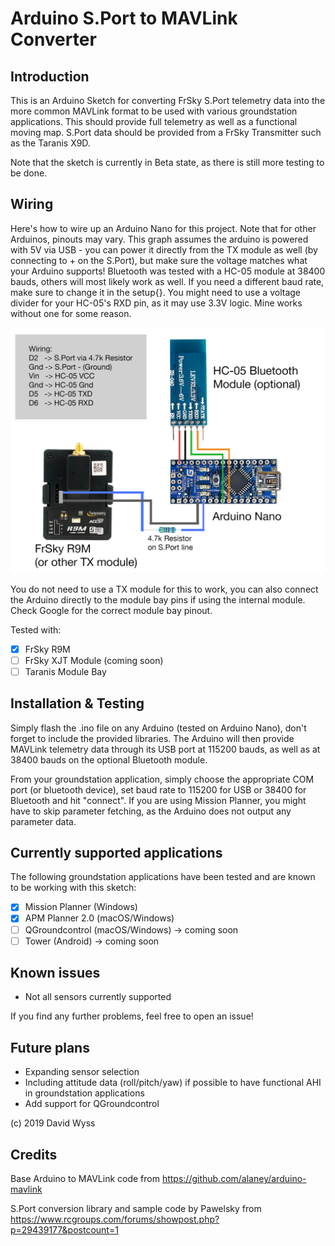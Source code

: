 # Arduino S.Port to MAVLink Converter

## Introduction

This is an Arduino Sketch for converting FrSky S.Port telemetry data into the more common MAVLink format to be used with various groundstation applications. This should provide full telemetry as well as a functional moving map.
S.Port data should be provided from a FrSky Transmitter such as the Taranis X9D.

Note that the sketch is currently in Beta state, as there is still more testing to be done.

## Wiring

Here's how to wire up an Arduino Nano for this project. Note that for other Arduinos, pinouts may vary.
This graph assumes the arduino is powered with 5V via USB - you can power it directly from the TX module as well (by connecting to + on the S.Port), but make sure the voltage matches what your Arduino supports!
Bluetooth was tested with a HC-05 module at 38400 bauds, others will most likely work as well. If you need a different baud rate, make sure to change it in the setup{}.
You might need to use a voltage divider for your HC-05's RXD pin, as it may use 3.3V logic. Mine works without one for some reason.

![Alt text](wiring.jpg?raw=true "Title")

You do not need to use a TX module for this to work, you can also connect the Arduino directly to the module bay pins if using the internal module. Check Google for the correct module bay pinout.

Tested with:
- [x] FrSky R9M
- [ ] FrSky XJT Module (coming soon)
- [ ] Taranis Module Bay

## Installation & Testing

Simply flash the .ino file on any Arduino (tested on Arduino Nano), don't forget to include the provided libraries.
The Arduino will then provide MAVLink telemetry data through its USB port at 115200 bauds, as well as at 38400 bauds on the optional Bluetooth module.

From your groundstation application, simply choose the appropriate COM port (or bluetooth device), set baud rate to 115200 for USB or 38400 for Bluetooth and hit "connect".
If you are using Mission Planner, you might have to skip parameter fetching, as the Arduino does not output any parameter data.


## Currently supported applications

The following groundstation applications have been tested and are known to be working with this sketch:

- [x] Mission Planner (Windows)
- [x] APM Planner 2.0 (macOS/Windows)
- [ ] QGroundcontrol (macOS/Windows) -> coming soon
- [ ] Tower (Android) -> coming soon

## Known issues

- Not all sensors currently supported

If you find any further problems, feel free to open an issue!

## Future plans

- Expanding sensor selection
- Including attitude data (roll/pitch/yaw) if possible to have functional AHI in groundstation applications
- Add support for QGroundcontrol


(c) 2019 David Wyss

## Credits
Base Arduino to MAVLink code from https://github.com/alaney/arduino-mavlink

S.Port conversion library and sample code by Pawelsky from https://www.rcgroups.com/forums/showpost.php?p=29439177&postcount=1

